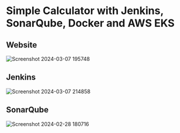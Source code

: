 # Simple Calculator with Jenkins, SonarQube, Docker and AWS EKS

## Website
![Screenshot 2024-03-07 195748](https://github.com/Pramod858/Projects-Simple-Calculator/assets/80105491/29e2e19d-642c-4c88-aa8f-8791ce2a424d)
<br>
## Jenkins
![Screenshot 2024-03-07 214858](https://github.com/Pramod858/Projects-Simple-Calculator/assets/80105491/97dfea60-44d0-400d-9681-9e255abb9c44)
<br>
## SonarQube
![Screenshot 2024-02-28 180716](https://github.com/Pramod858/Projects-Simple-Calculator/assets/80105491/184ddf09-9215-4998-b592-b5d3e0fab25a)
<br>
